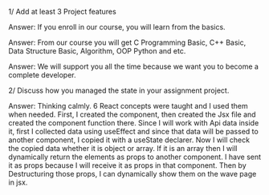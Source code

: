 1/ Add at least 3 Project features

Answer: If you enroll in our course, you will learn from the basics.

Answer: From our course you will get C Programming Basic, C++ Basic, Data Structure Basic, Algorithm, OOP Python and etc.

Answer: We will support you all the time because we want you to become a complete developer.

2/ Discuss how you managed the state in your assignment project.

Answer: Thinking calmly. 6 React concepts were taught and I used them when needed. First, I created the component, then created the Jsx file and created the component function there. Since I will work with Api data inside it, first I collected data using useEffect and since that data will be passed to another component, I copied it with a useState declarer. Now I will check the copied data whether it is object or array. If it is an array then I will dynamically return the elements as props to another component. I have sent it as props because I will receive it as props in that component. Then by Destructuring those props, I can dynamically show them on the wave page in jsx.